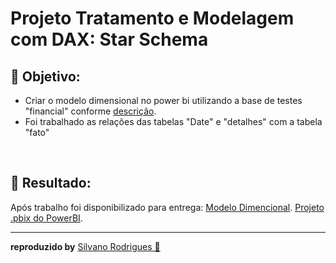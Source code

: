 
#  Projeto Tratamento e Modelagem com DAX: Star Schema

## 📑 Objetivo:

* Criar o modelo dimensional no power bi utilizando a base de testes "financial" conforme [descrição](Descrição_do_Desafio-Modelagem_e_Transformação.docx).
* Foi trabalhado as relações das tabelas "Date" e "detalhes" com a tabela "fato"
<br/>



## 📑 Resultado:

Após trabalho foi disponibilizado para entrega:
[Modelo Dimencional](Modelo_dimensional_Tableas_Star_Schema.png).
[Projeto .pbix do PowerBI](Modelagem_Transformação_com_DAX.pbix).
<hr/>

**reproduzido by** [Silvano Rodrigues 🖖](https://github.com/Silvanors)

  
